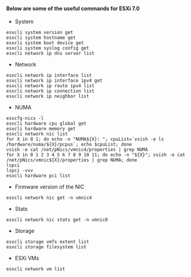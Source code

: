 #### Below are some of the useful commands for ESXi 7.0

* System
```
esxcli system version get
esxcli system hostname get
esxcli system boot device get
esxcli system syslog config get
esxcli network ip dns server list
```

* Network
```
esxcli network ip interface list
esxcli network ip interface ipv4 get
esxcli network ip route ipv4 list
esxcli network ip connection list
esxcli network ip neighbor list
```

* NUMA 
```
esxcfg-nics -l
esxcli hardware cpu global get
esxcli hardware memory get
esxcli network nic list
for X in 0 1; do echo -n "NUMA${X}: "; cpuList=`vsish -e ls /hardware/numa/${X}/pcpus`; echo $cpuList; done
vsish -e cat /net/pNics/vmnic4/properties | grep NUMA
for X in 0 1 2 3 4 5 6 7 8 9 10 11; do echo -n "${X}"; vsish -e cat /net/pNics/vmnic${X}/properties | grep NUMA; done
lspci
lspci -vvv
esxcli hardware pci list
```

* Firmware version of the NIC
```
esxcli network nic get -n vmnic4
```

* Stats
```
esxcli network nic stats get -n vmnic0
```

* Storage
```
esxcli storage vmfs extent list
esxcli storage filesystem list
```


* ESXi VMs
```
esxcli network vm list
```
